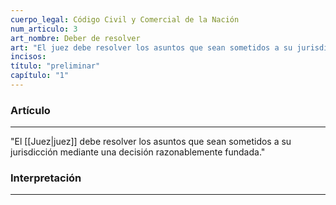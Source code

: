 ```yaml
---
cuerpo_legal: Código Civil y Comercial de la Nación
num_articulo: 3
art_nombre: Deber de resolver
art: "El juez debe resolver los asuntos que sean sometidos a su jurisdicción mediante una decisión razonablemente fundada."
incisos: 
título: "preliminar"
capítulo: "1"
---
```

### Artículo
---
"El [[Juez|juez]] debe resolver los asuntos que sean sometidos a su jurisdicción mediante una decisión razonablemente fundada."


### Interpretación
---
